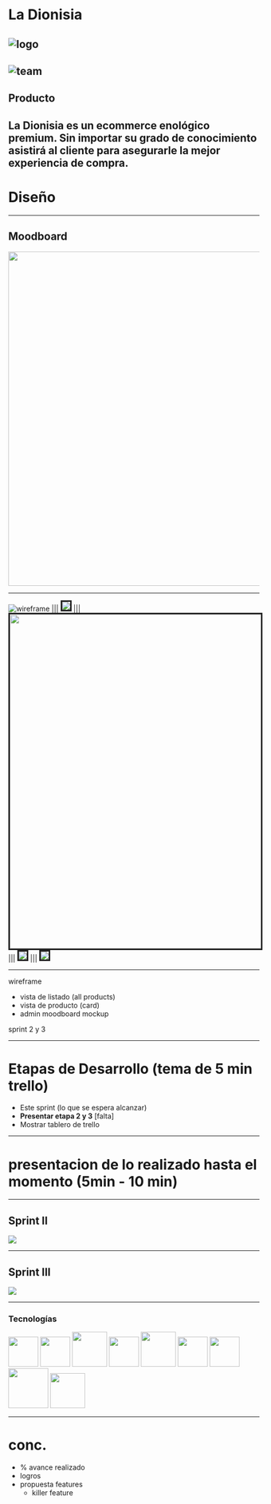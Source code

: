 # La Dionisia
![logo](/assets/img/dionisio.svg)
---
![team](/assets/img/team.jpeg)
---
## Producto
La Dionisia es un ecommerce enológico premium.
Sin importar su grado de conocimiento asistirá al cliente para asegurarle la mejor experiencia de compra.
---
# Diseño
---

## Moodboard

<img src="/assets/img/moodboard.png" height="670px" >

---

![wireframe](/assets/img/wireframe.png)
|||
<img src="/assets/img/wireframea.png" style="border:3px solid #222">
|||
<img src="/assets/img/wireframeb.png" height="670px" style="border:3px solid #222">
|||
<img src="/assets/img/wireframec.png" style="border:3px solid #222">
|||
<img src="/assets/img/wireframed.png" style="border:3px solid #222">

---

wireframe
- vista de listado (all products)
- vista de producto (card)
- admin
moodboard
mockup

sprint 2 y 3


---

# Etapas de Desarrollo (tema de 5 min trello)
- Este sprint (lo que se espera alcanzar)
- **Presentar etapa 2 y 3** [falta]
- Mostrar tablero de trello

---

# presentacion de lo realizado hasta el momento (5min - 10 min)


---
## Sprint II

<img src="/assets/img/sprint2.png">


---
## Sprint III

<img src="/assets/img/sprint3.png">


---
### Tecnologías
<div style="align-items:center;justify-content:center;flex-direction:column">
<img height="60px" src="/assets/img/logos/typescript.svg">
<img height="60px" src="/assets/img/logos/nextjs.svg">
<img height="70px" src="/assets/img/logos/tailwind.svg">
<img height="60px" src="/assets/img/logos/postgre.svg">
<img height="70px" src="/assets/img/logos/sequelize.svg">
<img height="60px" src="/assets/img/logos/vercel.svg">
<img height="60px" src="/assets/img/logos/apache.svg">
<img height="80px" src="/assets/img/logos/mysql.svg">
<img height="70px" src="/assets/img/logos/php.svg">
</div>

---



# conc.

- % avance realizado
- logros
- propuesta features
   - killer feature



